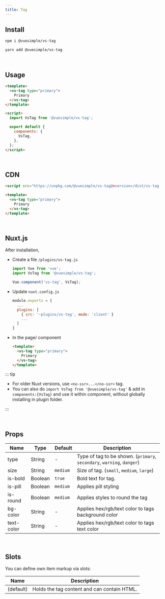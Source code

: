 ```yaml
---
title: Tag
---
```


<masthead title="Tag" description="A simple vue tag.">
  <component-links
    codesandbox="https://codesandbox.io/s/vs-tag-l7q3d"
    github="https://github.com/ashwinkshenoy/vue-simple/tree/master/packages/vs-tag"
    packageName="@vuesimple/vs-tag">
  </component-links>
</masthead>

## Install

```bash
npm i @vuesimple/vs-tag
```

```bash
yarn add @vuesimple/vs-tag
```

<br />

## Usage

```html
<template>
  <vs-tag type="primary">
    Primary
  </vs-tag>
</template>

<script>
  import VsTag from '@vuesimple/vs-tag';

  export default {
    components: {
      VsTag,
    },
  };
</script>
```

<br />

## CDN

```html
<script src="https://unpkg.com/@vuesimple/vs-tag@<version>/dist/vs-tag.min.js"></script>
```

```html
<template>
  <vs-tag type="primary">
    Primary
  </vs-tag>
</template>
```

<br />

## Nuxt.js

After installation,

- Create a file `/plugins/vs-tag.js`

  ```javascript
  import Vue from 'vue';
  import VsTag from '@vuesimple/vs-tag';

  Vue.component('vs-tag', VsTag);
  ```

- Update `nuxt.config.js`
  ```javascript
  module.exports = {
    ...
    plugins: [
      { src: '~plugins/vs-tag', mode: 'client' }
      ...
    ]
  }
  ```
- In the page/ component

  ```html
  <template>
    <vs-tag type="primary">
      Primary
    </vs-tag>
  </template>
  ```

::: tip

- For older Nuxt versions, use `<no-ssr>...</no-ssr>` tag.
- You can also do
  `import VsTag from '@vuesimple/vs-tag'`
  & add in `components:{VsTag}` and use it within component, without globally installing in plugin folder.

:::

<br />

## Props

| Name       | Type    | Default  | Description                                                            |
| ---------- | ------- | -------- | ---------------------------------------------------------------------- |
| type       | String  | -        | Type of tag to be shown. (`primary`, `secondary`, `warning`, `danger`) |
| size       | String  | `medium` | Size of tag. (`small`, `medium`, `large`)                              |
| is-bold    | Boolean | `true`   | Bold text for tag.                                                     |
| is-pill    | Boolean | `medium` | Applies pill styling                                                   |
| is-round   | Boolean | `medium` | Applies styles to round the tag                                        |
| bg-color   | String  | -        | Applies hex/rgb/text color to tags background color                    |
| text-color | String  | -        | Applies hex/rgb/text color to tags text color                          |

<br />

## Slots

You can define own item markup via slots:

| Name      | Description                                 |
| --------- | ------------------------------------------- |
| (default) | Holds the tag content and can contain HTML. |

